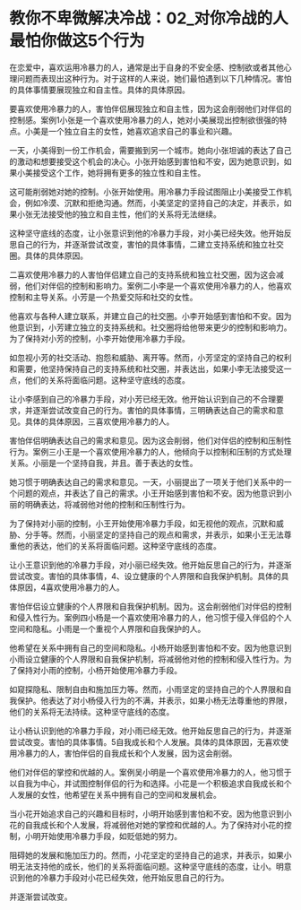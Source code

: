 # 教你不卑微解决冷战：02_对你冷战的人最怕你做这5个行为

在恋爱中，喜欢运用冷暴力的人，通常是出于自身的不安全感、控制欲或者其他心理问题而表现出这种行为。对于这样的人来说，她们最怕遇到以下几种情况。害怕的具体事情要展现独立和自主性。具体的具体原因。

要喜欢使用冷暴力的人，害怕伴侣展现独立和自主性，因为这会削弱他们对伴侣的控制感。案例1小张是一个喜欢使用冷暴力的人，她对小美展现出控制欲很强的特点。小美是一个独立自主的女性，她喜欢追求自己的事业和兴趣。

一天，小美得到一份工作机会，需要搬到另一个城市。她向小张坦诚的表达了自己的激动和想要接受这个机会的决心。小张开始感到害怕和不安，因为她意识到，如果小美接受这个工作，她将拥有更多的独立性和自主性。

这可能削弱她对她的控制。小张开始使用。用冷暴力手段试图阻止小美接受工作机会，例如冷漠、沉默和拒绝沟通。然而，小美坚定的坚持自己的决定，并表示，如果小张无法接受他的独立和自主性，他们的关系将无法继续。

这种坚守底线的态度，让小张意识到他的冷暴力手段，对小美已经失效。他开始反思自己的行为，并逐渐尝试改变，害怕的具体事情，二建立支持系统和独立社交圈。具体的具体原因。

二喜欢使用冷暴力的人害怕伴侣建立自己的支持系统和独立社交圈，因为这会减弱，他们对伴侣的控制和影响力。案例二小李是一个喜欢使用冷暴力的人，他喜欢控制和主导关系。小芳是一个热爱交际和社交的女性。

他喜欢与各种人建立联系，并建立自己的社交圈。小李开始感到害怕和不安。因为他意识到，小芳建立独立的支持系统和。社交圈将给他带来更少的控制和影响力。为了保持对小芳的控制，小李开始使用冷暴力手段。

如忽视小芳的社交活动、抱怨和威胁、离开等。然而，小芳坚定的坚持自己的权利和需要，他坚持保持自己的支持系统和社交圈，并表达出，如果小李无法接受这一点，他们的关系将面临问题。这种坚守底线的态度。

让小李感到自己的冷暴力手段，对小芳已经无效。他开始认识到自己的不合理要求，并逐渐尝试改变自己的行为。害怕的具体事情，三明确表达自己的需求和意见。具体的具体原因，三喜欢使用冷暴力的人。

害怕伴侣明确表达自己的需求和意见。因为这会削弱，他们对伴侣的控制和压制性行为。案例三小王是一个喜欢使用冷暴力的人，他倾向于以控制和压制的方式处理关系。小丽是一个坚持自我，并且。善于表达的女性。

她习惯于明确表达自己的需求和意见。一天，小丽提出了一项关于他们关系中的一个问题的观点，并表达了自己的需求。小王开始感到害怕和不安。因为他意识到小丽的明确表达，将减弱他对他的控制和压制性行为。

为了保持对小丽的控制，小王开始使用冷暴力手段，如无视他的观点，沉默和威胁、分手等。然而，小丽坚定的坚持自己的观点和需求，并表示，如果小王无法尊重他的表达，他们的关系将面临问题。这种坚守底线的态度。

让小王意识到他的冷暴力手段，对小丽已经失效。他开始反思自己的行为，并逐渐尝试改变。害怕的具体事情，4、设立健康的个人界限和自我保护机制。具体的具体原因，4喜欢使用冷暴力的人。

害怕伴侣设立健康的个人界限和自我保护机制。因为。这会削弱他们对伴侣的控制和侵入性行为。案例四小杨是一个喜欢使用冷暴力的人，他习惯于侵入伴侣的个人空间和隐私。小雨是一个重视个人界限和自我保护的人。

他希望在关系中拥有自己的空间和隐私。小杨开始感到害怕和不安。因为他意识到小雨设立健康的个人界限和自我保护机制，将减弱他对他的控制和侵入性行为。为了保持对小雨的控制，小杨开始使用冷暴力手段。

如窥探隐私、限制自由和施加压力等。然而，小雨坚定的坚持自己的个人界限和自我保护。他表达了对小杨侵入行为的不满，并表示，如果小杨无法尊重他的界限，他们的关系将无法持续。这种坚守底线的态度。

让小杨认识到他的冷暴力手段，对小雨已经无效。他开始反思自己的行为，并逐渐尝试改变。害怕的具体事情。5自我成长和个人发展。具体的具体原因，无喜欢使用冷暴力的人，害怕伴侣的自我成长和个人发展，因为这会削弱。

他们对伴侣的掌控和优越的人。案例吴小明是一个喜欢使用冷暴力的人，他习惯于以自我为中心，并试图控制伴侣的行为和选择。小花是一个积极追求自我成长和个人发展的女性，他希望在关系中拥有自己的空间和发展机会。

当小花开始追求自己的兴趣和目标时，小明开始感到害怕和不安。因为他意识到小花的自我成长和个人发展，将减弱他对她的掌控和优越的人。为了保持对小花的控制，小明开始使用冷暴力手段，如贬低她的努力。

阻碍她的发展和施加压力的。然而，小花坚定的坚持自己的追求，并表示，如果小明无法支持他的成长，他们的关系将面临问题。这种坚守底线的态度，让小。明意识到他的冷暴力手段对小花已经失效，他开始反思自己的行为。

并逐渐尝试改变。